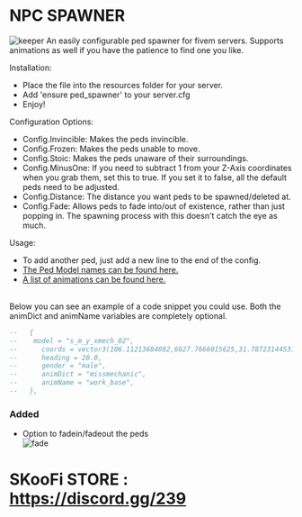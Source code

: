 # NPC SPAWNER 
![keeper](https://user-images.githubusercontent.com/14336807/112101162-71129b00-8b63-11eb-9778-eb0434d97a5c.png)
An easily configurable ped spawner for fivem servers.  Supports animations as well if you have the patience to find one you like.


Installation:<br>
* Place the file into the resources folder for your server.<br>
* Add 'ensure ped_spawner' to your server.cfg<br>
* Enjoy!<br>

Configuration Options:<br>
* Config.Invincible: Makes the peds invincible.<br>
* Config.Frozen: Makes the peds unable to move.<br>
* Config.Stoic: Makes the peds unaware of their surroundings.<br>
* Config.MinusOne: If you need to subtract 1 from your Z-Axis coordinates when you grab them, set this to true. If you set it to false, all the default peds need to be adjusted.<br>
* Config.Distance: The distance you want peds to be spawned/deleted at.
* Config.Fade: Allows peds to fade into/out of existence, rather than just popping in. The spawning process with this doesn't catch the eye as much.

Usage:<br>
* To add another ped, just add a new line to the end of the config.<br>
* <a href="https://docs.fivem.net/docs/game-references/ped-models/">The Ped Model names can be found here.</a><br>
* <a href="https://alexguirre.github.io/animations-list/">A list of animations can be found here.</a><br><br>

Below you can see an example of a code snippet you could use. Both the animDict and animName variables are completely optional.
```lua
--   {
-- 	  model = "s_m_y_xmech_02",
-- 		coords = vector3(106.11213684082,6627.7666015625,31.787231445312), --PALETO BAY MECHANIC
-- 		heading = 20.0, 
-- 		gender = "male", 
-- 		animDict = "missmechanic", 
-- 		animName = "work_base",
--   },
```

 
### Added
* Option to fadein/fadeout the peds<br>
![fade](https://user-images.githubusercontent.com/14336807/112215947-33068d00-8bde-11eb-86e1-bc3408d1afde.gif)

# SKooFi STORE : https://discord.gg/239

